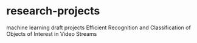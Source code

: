 # research-projects
machine learning draft projects
Efficient Recognition and Classification of
Objects of Interest in Video Streams
